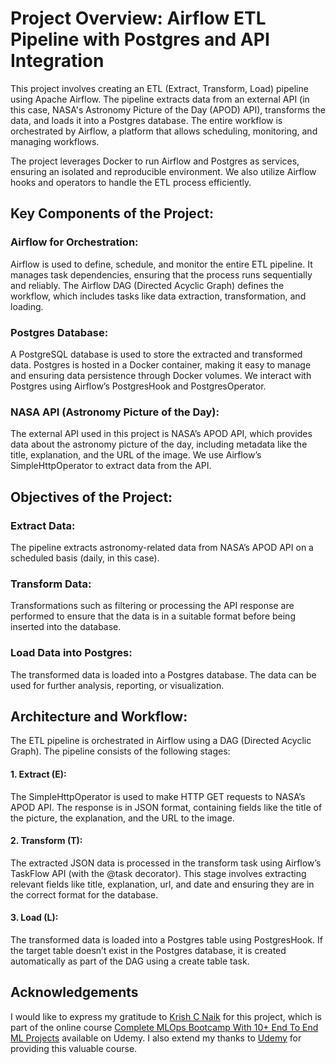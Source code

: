 # Project Overview: Airflow ETL Pipeline with Postgres and API Integration

This project involves creating an ETL (Extract, Transform, Load) pipeline using Apache Airflow. The pipeline extracts data from an external API (in this case, NASA's Astronomy Picture of the Day (APOD) API), transforms the data, and loads it into a Postgres database. The entire workflow is orchestrated by Airflow, a platform that allows scheduling, monitoring, and managing workflows.

The project leverages Docker to run Airflow and Postgres as services, ensuring an isolated and reproducible environment. We also utilize Airflow hooks and operators to handle the ETL process efficiently.

## Key Components of the Project:

### Airflow for Orchestration:

Airflow is used to define, schedule, and monitor the entire ETL pipeline. It manages task dependencies, ensuring that the process runs sequentially and reliably.
The Airflow DAG (Directed Acyclic Graph) defines the workflow, which includes tasks like data extraction, transformation, and loading.

### Postgres Database:

A PostgreSQL database is used to store the extracted and transformed data.
Postgres is hosted in a Docker container, making it easy to manage and ensuring data persistence through Docker volumes.
We interact with Postgres using Airflow’s PostgresHook and PostgresOperator.

### NASA API (Astronomy Picture of the Day):

The external API used in this project is NASA’s APOD API, which provides data about the astronomy picture of the day, including metadata like the title, explanation, and the URL of the image.
We use Airflow’s SimpleHttpOperator to extract data from the API.

## Objectives of the Project:

### Extract Data:

The pipeline extracts astronomy-related data from NASA’s APOD API on a scheduled basis (daily, in this case).

### Transform Data:

Transformations such as filtering or processing the API response are performed to ensure that the data is in a suitable format before being inserted into the database.

### Load Data into Postgres:

The transformed data is loaded into a Postgres database. The data can be used for further analysis, reporting, or visualization.

## Architecture and Workflow:
The ETL pipeline is orchestrated in Airflow using a DAG (Directed Acyclic Graph). The pipeline consists of the following stages:

#### 1. Extract (E):
The SimpleHttpOperator is used to make HTTP GET requests to NASA’s APOD API.
The response is in JSON format, containing fields like the title of the picture, the explanation, and the URL to the image.

#### 2. Transform (T):
The extracted JSON data is processed in the transform task using Airflow’s TaskFlow API (with the @task decorator).
This stage involves extracting relevant fields like title, explanation, url, and date and ensuring they are in the correct format for the database.

#### 3. Load (L):
The transformed data is loaded into a Postgres table using PostgresHook.
If the target table doesn’t exist in the Postgres database, it is created automatically as part of the DAG using a create table task.

## Acknowledgements
I would like to express my gratitude to [Krish C Naik](https://github.com/krishnaik06) for this project, which is part of the online course [Complete MLOps Bootcamp With 10+ End To End ML Projects](https://www.udemy.com/course/complete-mlops-bootcamp-with-10-end-to-end-ml-projects/?couponCode=ST18MT12125AROW) available on Udemy. I also extend my thanks to [Udemy](https://udemy.com) for providing this valuable course.
